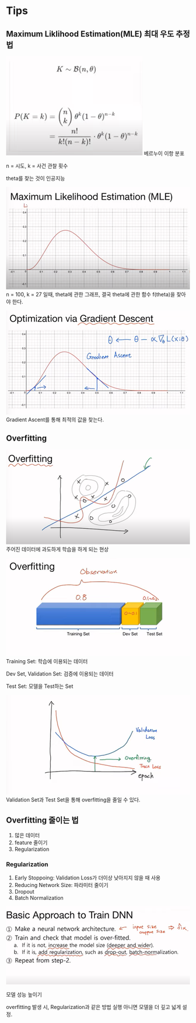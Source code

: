 # Tips

## Maximum Liklihood Estimation(MLE) 최대 우도 추정법
![alt text](image.png)
베르누이 이항 분포

n = 시도, 
k = 사건 관찰 횟수

theta를 찾는 것이 인공지능

![alt text](image-1.png)
n = 100, k = 27 일때,
theta에 관한 그래프, 결국 theta에 관한 함수 f(theta)을 찾아야 한다.

![alt text](image-2.png)
Gradient Ascent를 통해 최적의 값을 찾는다.

## Overfitting

![alt text](image-3.png)
주어진 데이터에 과도하게 학습을 하게 되는 현상

![alt text](image-4.png)
Training Set: 학습에 이용되는 데이터

Dev Set, Validation Set: 검증에 이용되는 데이터 

Test Set: 모델을 Test하는 Set

![alt text](image-5.png)
Validation Set과 Test Set을 통해 overfitting을 줄일 수 있다.

## Overfitting 줄이는 법
1. 많은 데이터
2. feature 줄이기
3. Regularization

### Regularization
1. Early Stoppoing: Validation Loss가 더이상 낮아지지 않을 때 사용
2. Reducing Network Size: 파라미터 줄이기
3. Dropout
4. Batch Normalization

![alt text](image-6.png)

모델 성능 높이기

overfitting 발생 시, Regularization과 같은 방법 실행
아니면 모델을 더 깊고 넓게 설정.


